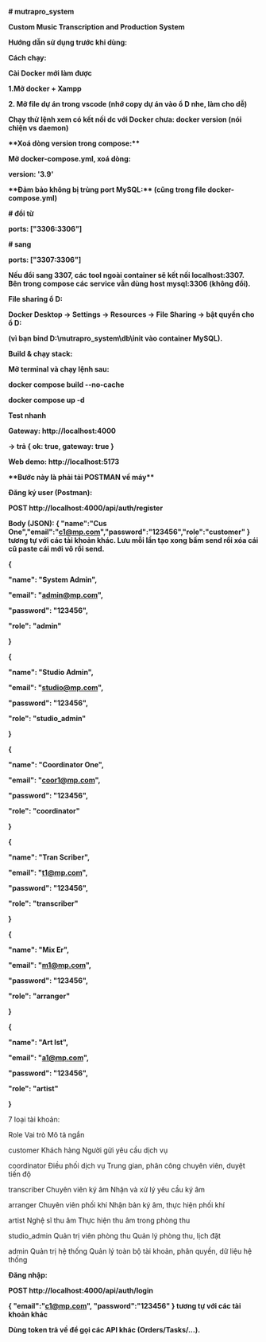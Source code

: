 **# mutrapro\_system**

**Custom Music Transcription and Production System**



**Hướng dẫn sử dụng trước khi dùng:**

**Cách chạy:**

**Cài Docker mới làm được**

**1.Mở docker + Xampp**

**2. Mở file dự án trong vscode (nhớ copy dự án vào ổ D nhe, làm cho dễ)**

**Chạy thử lệnh xem có kết nối dc với Docker chưa: docker version (nói chiện vs daemon)**



**\*\*Xoá dòng version trong compose:\*\***

**Mở docker-compose.yml, xoá dòng:**

**version: '3.9'**



**\*\*Đảm bảo không bị trùng port MySQL:\*\* (cũng trong file docker-compose.yml)**

**# đổi từ**

**ports: \["3306:3306"]**

**# sang**

**ports: \["3307:3306"]**

**Nếu đổi sang 3307, các tool ngoài container sẽ kết nối localhost:3307. Bên trong compose các service vẫn dùng host mysql:3306 (không đổi).**



**File sharing ổ D:**

**Docker Desktop → Settings → Resources → File Sharing → bật quyền cho ổ D:**

**(vì bạn bind D:\\mutrapro\_system\\db\\init vào container MySQL).**



**Build \& chạy stack:**

**Mở terminal và chạy lệnh sau:**

**docker compose build --no-cache**

**docker compose up -d**



**Test nhanh**

**Gateway: http://localhost:4000**

 **→ trả { ok: true, gateway: true }**



**Web demo: http://localhost:5173**



**\*\*Bước này là phải tải POSTMAN về máy\*\***

**Đăng ký user (Postman):**

**POST http://localhost:4000/api/auth/register**

**Body (JSON): { "name":"Cus One","email":"c1@mp.com","password":"123456","role":"customer" }   tương tự với các tài khoản khác. Lưu mỗi lần tạo xong bấm send rồi xóa cái cũ paste cái mới vô rồi send.**



**{**

  **"name": "System Admin",**

  **"email": "admin@mp.com",**

  **"password": "123456",**

  **"role": "admin"**

**}**



**{**

  **"name": "Studio Admin",**

  **"email": "studio@mp.com",**

  **"password": "123456",**

  **"role": "studio\_admin"**

**}**



**{**

  **"name": "Coordinator One",**

  **"email": "coor1@mp.com",**

  **"password": "123456",**

  **"role": "coordinator"**

**}**



**{**

  **"name": "Tran Scriber",**

  **"email": "t1@mp.com",**

  **"password": "123456",**

  **"role": "transcriber"**

**}**



**{**

  **"name": "Mix Er",**

  **"email": "m1@mp.com",**

  **"password": "123456",**

  **"role": "arranger"**

**}**



**{**

  **"name": "Art Ist",**

  **"email": "a1@mp.com",**

  **"password": "123456",**

  **"role": "artist"**

**}**



7 loại tài khoản:

Role    	Vai trò	                         Mô tả ngắn

customer	Khách hàng	                 Người gửi yêu cầu dịch vụ

coordinator	Điều phối dịch vụ	         Trung gian, phân công chuyên viên, duyệt tiến độ

transcriber	Chuyên viên ký âm	         Nhận và xử lý yêu cầu ký âm

arranger	Chuyên viên phối khí	         Nhận bản ký âm, thực hiện phối khí

artist	        Nghệ sĩ thu âm	                 Thực hiện thu âm trong phòng thu

studio\_admin	Quản trị viên phòng thu	         Quản lý phòng thu, lịch đặt

admin	        Quản trị hệ thống	         Quản lý toàn bộ tài khoản, phân quyền, dữ liệu hệ thống





**Đăng nhập:**

**POST http://localhost:4000/api/auth/login**

**{ "email":"c1@mp.com", "password":"123456" } tương tự với các tài khoản khác**



**Dùng token trả về để gọi các API khác (Orders/Tasks/...).**


















